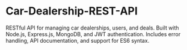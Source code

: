 # Car-Dealership-REST-API
RESTful API for managing car dealerships, users, and deals. Built with Node.js, Express.js, MongoDB, and JWT authentication. Includes error handling, API documentation, and support for ES6 syntax.
